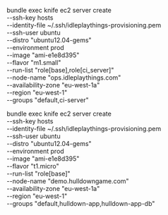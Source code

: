 bundle exec knife ec2 server create \
    --ssh-key hosts \
    --identity-file ~/.ssh/idleplaythings-provisioning.pem \
    --ssh-user ubuntu \
    --distro "ubuntu12.04-gems" \
    --environment prod \
    --image "ami-e1e8d395" \
    --flavor "m1.small" \
    --run-list "role[base],role[ci_server]" \
    --node-name "ops.idleplaythings.com" \
    --availability-zone "eu-west-1a" \
    --region "eu-west-1" \
    --groups "default,ci-server"

bundle exec knife ec2 server create \
    --ssh-key hosts \
    --identity-file ~/.ssh/idleplaythings-provisioning.pem \
    --ssh-user ubuntu \
    --distro "ubuntu12.04-gems" \
    --environment prod \
    --image "ami-e1e8d395" \
    --flavor "t1.micro" \
    --run-list "role[base]" \
    --node-name "demo.hulldowngame.com" \
    --availability-zone "eu-west-1a" \
    --region "eu-west-1" \
    --groups "default,hulldown-app,hulldown-app-db"